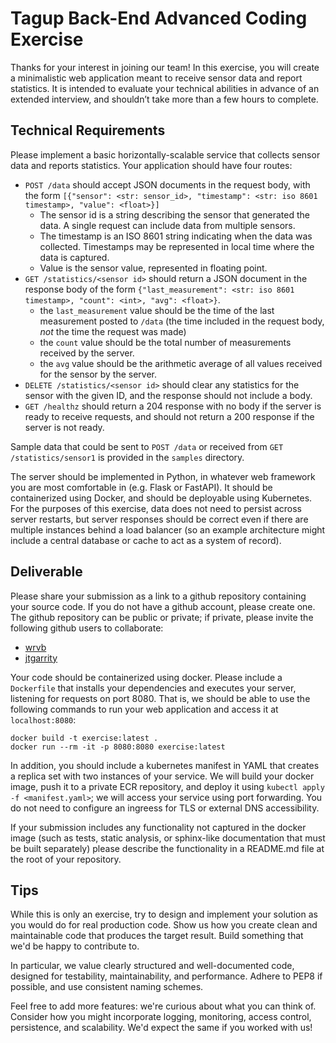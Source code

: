 # Tagup Back-End Advanced Coding Exercise

Thanks for your interest in joining our team! In this exercise, you will create a minimalistic web application meant to receive sensor data and report statistics. It is intended to evaluate your technical abilities in advance of an extended interview, and shouldn’t take more than a few hours to complete.

## Technical Requirements

Please implement a basic horizontally-scalable service that collects sensor data and reports statistics. Your application should have four routes:
- `POST /data` should accept JSON documents in the request body, with the form
    `[{"sensor": <str: sensor_id>, "timestamp": <str: iso 8601 timestamp>, "value": <float>}]`
  - The sensor id is a string describing the sensor that generated the data. A single request can include data from multiple sensors.
  - The timestamp is an ISO 8601 string indicating when the data was collected. Timestamps may be represented in local time where the data is captured.
  - Value is the sensor value, represented in floating point.
- `GET /statistics/<sensor id>` should return a JSON document in the response body of the form 
  `{"last_measurement": <str: iso 8601 timestamp>, "count": <int>,
  "avg": <float>}`. 
    - the `last_measurement` value should be the time of the last measurement posted to `/data` (the time included in the request body, *not* the time the request was made)
    - the `count` value should be the total number of measurements received by the server.
    - the `avg` value should be the arithmetic average of all values received for the sensor by the server.
- `DELETE /statistics/<sensor id>` should clear any statistics for the sensor with the given ID, and the response should not include a body.
- `GET /healthz` should return a 204 response with no body if the server is ready to receive requests, and should not return a 200 response if the server is not ready.

Sample data that could be sent to `POST /data` or received from `GET /statistics/sensor1` is provided in the `samples` directory.

The server should be implemented in Python, in whatever web framework you are most comfortable in (e.g. Flask or FastAPI). It should be containerized using Docker, and should be deployable using Kubernetes.  For the purposes of this exercise, data does not need to persist across server restarts, but server responses should be correct even if there are multiple instances behind a load balancer (so an example architecture might include a central database or cache to act as a system of record).

## Deliverable

Please share your submission as a link to a github repository containing your source code. If you do not have a github account, please create one. The github repository can be public or private; if private, please invite the following github users to collaborate:
- [wrvb](https://github.com/wrvb)
- [jtgarrity](https://github.com/jtgarrity)

Your code should be containerized using docker. Please include a `Dockerfile` that installs your dependencies and executes your server, listening for requests on port 8080. That is, we should be able to use the following commands to run your web application and access it at `localhost:8080`:
```
docker build -t exercise:latest .
docker run --rm -it -p 8080:8080 exercise:latest
```

In addition, you should include a kubernetes manifest in YAML that creates a replica set with two instances of your service. We will build your docker image, push it to a private ECR repository, and deploy it using `kubectl apply -f <manifest.yaml>`; we will access your service using port forwarding. You do not need to configure an ingreess for TLS or external DNS accessibility.

If your submission includes any functionality not captured in the docker image (such as tests, static analysis, or sphinx-like documentation that must be built separately) please describe the functionality in a README.md file at the root of your repository.

## Tips

While this is only an exercise, try to design and implement your solution as you would do for real production code. Show us how you create clean and maintainable code that produces the target result. Build something that we'd be happy to contribute to.

In particular, we value clearly structured and well-documented code, designed for testability, maintainability, and performance. Adhere to PEP8 if possible, and use consistent naming schemes.

Feel free to add more features: we're curious about what you can think of. Consider how you might incorporate logging, monitoring, access control, persistence, and scalability. We'd expect the same if you worked with us! 
